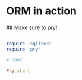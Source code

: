 # ORM in action

## Make sure to pry!

```ruby

require 'sqlite3'
require 'pry'

# CODE

Pry.start
```
